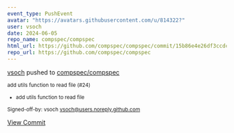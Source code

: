 ```yaml
---
event_type: PushEvent
avatar: "https://avatars.githubusercontent.com/u/814322?"
user: vsoch
date: 2024-06-05
repo_name: compspec/compspec
html_url: https://github.com/compspec/compspec/commit/15b86e4e26df3ccdc4a9a7c8864cfafd1d5fec11
repo_url: https://github.com/compspec/compspec
---
```


<a href='https://github.com/vsoch' target='_blank'>vsoch</a> pushed to <a href='https://github.com/compspec/compspec' target='_blank'>compspec/compspec</a>

<small>add utils function to read file (#24)

* add utils function to read file

Signed-off-by: vsoch <vsoch@users.noreply.github.com></small>

<a href='https://github.com/compspec/compspec/commit/15b86e4e26df3ccdc4a9a7c8864cfafd1d5fec11' target='_blank'>View Commit</a>